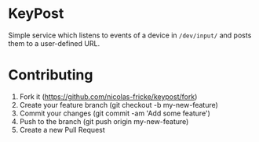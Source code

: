 # KeyPost

Simple service which listens to events of a device in `/dev/input/` and posts them to a user-defined URL.

# Contributing

1. Fork it (https://github.com/nicolas-fricke/keypost/fork)
1. Create your feature branch (git checkout -b my-new-feature)
1. Commit your changes (git commit -am 'Add some feature')
1. Push to the branch (git push origin my-new-feature)
1. Create a new Pull Request
